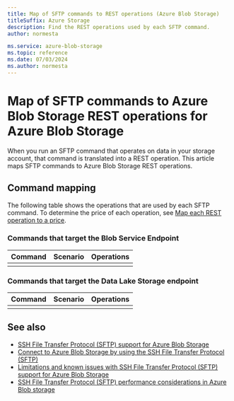 ```yaml
---
title: Map of SFTP commands to REST operations (Azure Blob Storage)
titleSuffix: Azure Storage
description: Find the REST operations used by each SFTP command.
author: normesta

ms.service: azure-blob-storage
ms.topic: reference
ms.date: 07/03/2024
ms.author: normesta
---
```


# Map of SFTP commands to Azure Blob Storage REST operations for Azure Blob Storage

When you run an SFTP command that operates on data in your storage account, that command is translated into a REST operation. This article maps SFTP commands to Azure Blob Storage REST operations.  

## Command mapping

The following table shows the operations that are used by each SFTP command. To determine the price of each operation, see [Map each REST operation to a price](../blobs/map-rest-apis-transaction-categories.md).

### Commands that target the Blob Service Endpoint

| Command | Scenario | Operations |
|---------|----------|-----------------------------------------|
| | | |

### Commands that target the Data Lake Storage endpoint

| Command | Scenario | Operations |
|---------|----------|-----------------------------------------|
| | | |

## See also

- [SSH File Transfer Protocol (SFTP) support for Azure Blob Storage](secure-file-transfer-protocol-support.md)
- [Connect to Azure Blob Storage by using the SSH File Transfer Protocol (SFTP)](secure-file-transfer-protocol-support-how-to.md)
- [Limitations and known issues with SSH File Transfer Protocol (SFTP) support for Azure Blob Storage](secure-file-transfer-protocol-known-issues.md)
- [SSH File Transfer Protocol (SFTP) performance considerations in Azure Blob storage](secure-file-transfer-protocol-performance.md)
